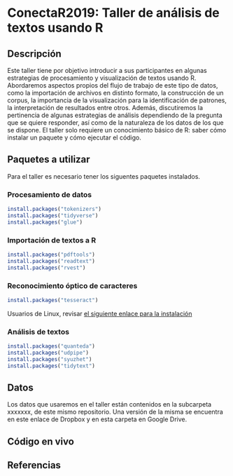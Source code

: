 # ConectaR2019: Taller de análisis de textos usando R


## Descripción
Este taller tiene por objetivo introducir a sus participantes en algunas estrategias de procesamiento y visualización de textos usando R. Abordaremos aspectos propios del flujo de trabajo de este tipo de datos, como la importación de archivos en distinto formato, la construcción de un corpus, la importancia de la visualización para la identificación de patrones, la interpretación de resultados  entre otros. Además, discutiremos la pertinencia de algunas estrategias de análisis dependiendo de la pregunta que se quiere responder, así como de la naturaleza de los datos de los que se dispone.
El taller solo requiere un conocimiento básico de R: saber cómo instalar un paquete y cómo ejecutar el código. 

## Paquetes a utilizar
Para el taller es necesario tener los siguentes paquetes instalados.

### Procesamiento de datos

```r
install.packages("tokenizers")
install.packages("tidyverse")
install.packages("glue")
```

### Importación de textos a R

```r
install.packages("pdftools")
install.packages("readtext")
install.packages("rvest")
```

### Reconocimiento óptico de caracteres

```r
install.packages("tesseract")
```
Usuarios de Linux, revisar [el siguiente enlace para la instalación](https://github.com/ropensci/tesseract)

### Análisis de textos

```r
install.packages("quanteda")
install.packages("udpipe")
install.packages("syuzhet")
install.packages("tidytext")
```

## Datos
Los datos que usaremos en el taller están contenidos en la subcarpeta xxxxxxx, de este mismo repositorio. Una versión de la misma se encuentra en este enlace de Dropbox y en esta carpeta en Google Drive.

## Código en vivo

## Referencias
